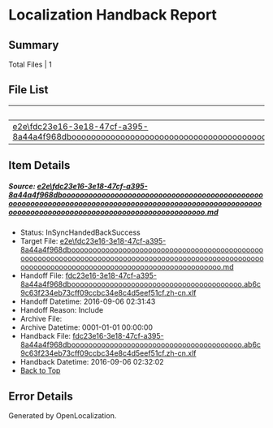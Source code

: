 # <a name='report-top'></a> Localization Handback Report

## Summary
 Total Files | 1

## File List
 Source File | Status | Details 
 ----------- | ------ | ------- 
 [e2e\fdc23e16-3e18-47cf-a395-8a44a4f968dbooooooooooooooooooooooooooooooooooooooooooooooooooooooooooooooooooooooooooooooooooooooooooooooooooooooooooooooooooooooooooooooooooooooooooooooooooooo.md](https://github.com/OpenLocalizationTestOrg/ol-test0/blob/f3b5feada839aff980708ad5789c67d3235c4c08/e2e/fdc23e16-3e18-47cf-a395-8a44a4f968dbooooooooooooooooooooooooooooooooooooooooooooooooooooooooooooooooooooooooooooooooooooooooooooooooooooooooooooooooooooooooooooooooooooooooooooooooooooo.md) | InSyncHandedBackSuccess | [Details](#4b824a5ba331aa91c3efcb14aa8520a3319a58922)

## Item Details
##### <a name='4b824a5ba331aa91c3efcb14aa8520a3319a58922'></a> Source: [e2e\fdc23e16-3e18-47cf-a395-8a44a4f968dbooooooooooooooooooooooooooooooooooooooooooooooooooooooooooooooooooooooooooooooooooooooooooooooooooooooooooooooooooooooooooooooooooooooooooooooooooooo.md](https://github.com/OpenLocalizationTestOrg/ol-test0/blob/f3b5feada839aff980708ad5789c67d3235c4c08/e2e/fdc23e16-3e18-47cf-a395-8a44a4f968dbooooooooooooooooooooooooooooooooooooooooooooooooooooooooooooooooooooooooooooooooooooooooooooooooooooooooooooooooooooooooooooooooooooooooooooooooooooo.md)
* Status: InSyncHandedBackSuccess
* Target File: [e2e\fdc23e16-3e18-47cf-a395-8a44a4f968dbooooooooooooooooooooooooooooooooooooooooooooooooooooooooooooooooooooooooooooooooooooooooooooooooooooooooooooooooooooooooooooooooooooooooooooooooooooo.md](https://github.com/OpenLocalizationTestOrg/ol-test0-zhcn/blob/aaf9a3335a75156b0d0a691ee59f5a59aa32b074/e2e/fdc23e16-3e18-47cf-a395-8a44a4f968dbooooooooooooooooooooooooooooooooooooooooooooooooooooooooooooooooooooooooooooooooooooooooooooooooooooooooooooooooooooooooooooooooooooooooooooooooooooo.md)
* Handoff File: [fdc23e16-3e18-47cf-a395-8a44a4f968dboooooooooooooooooooooooooooooooooooooooo.ab6c9c63f234eb73cff09ccbc34e8c4d5eef51cf.zh-cn.xlf](https://github.com/OpenLocalizationTestOrg/ol-test0-handoff/blob/1579d5e1fdcaba066ee91f63b50d8f587847d549/ol-handoff/OpenLocalizationTestOrg/ol-test0-zhcn/ci/ht/fdc23e16-3e18-47cf-a395-8a44a4f968dboooooooooooooooooooooooooooooooooooooooo.ab6c9c63f234eb73cff09ccbc34e8c4d5eef51cf.zh-cn.xlf)
* Handoff Datetime: 2016-09-06 02:31:43
* Handoff Reason: Include
* Archive File: 
* Archive Datetime: 0001-01-01 00:00:00
* Handback File: [fdc23e16-3e18-47cf-a395-8a44a4f968dboooooooooooooooooooooooooooooooooooooooo.ab6c9c63f234eb73cff09ccbc34e8c4d5eef51cf.zh-cn.xlf](https://github.com/OpenLocalizationTestOrg/ol-test0-handback/blob/ca8d5dd06daf9726cb67d810e86190f557d952d0/ol-handback/OpenLocalizationTestOrg/ol-test0-zhcn/ci/ht/fdc23e16-3e18-47cf-a395-8a44a4f968dboooooooooooooooooooooooooooooooooooooooo.ab6c9c63f234eb73cff09ccbc34e8c4d5eef51cf.zh-cn.xlf)
* Handback Datetime: 2016-09-06 02:32:02
* [Back to Top](#report-top)


## Error Details

Generated by OpenLocalization.
